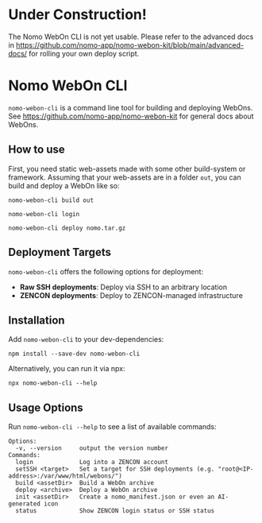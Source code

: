 # Under Construction!

The Nomo WebOn CLI is not yet usable.
Please refer to the advanced docs in https://github.com/nomo-app/nomo-webon-kit/blob/main/advanced-docs/ for rolling your own deploy script.


# Nomo WebOn CLI

`nomo-webon-cli` is a command line tool for building and deploying WebOns.
See https://github.com/nomo-app/nomo-webon-kit for general docs about WebOns.

## How to use

First, you need static web-assets made with some other build-system or framework.
Assuming that your web-assets are in a folder `out`, you can build and deploy a WebOn like so:

``
nomo-webon-cli build out
``

``
nomo-webon-cli login
``

``
nomo-webon-cli deploy nomo.tar.gz
``

## Deployment Targets

`nomo-webon-cli` offers the following options for deployment:

- **Raw SSH deployments**: Deploy via SSH to an arbitrary location
- **ZENCON deployments**: Deploy to ZENCON-managed infrastructure

## Installation

Add `nomo-webon-cli` to your dev-dependencies:

``
npm install --save-dev nomo-webon-cli
``

Alternatively, you can run it via npx:

``
npx nomo-webon-cli --help
``

## Usage Options

Run `nomo-webon-cli --help` to see a list of available commands:

```
Options:
  -v, --version     output the version number
Commands:
  login             Log into a ZENCON account
  setSSH <target>   Set a target for SSH deployments (e.g. "root@<IP-address>:/var/www/html/webons/")
  build <assetDir>  Build a WebOn archive
  deploy <archive>  Deploy a WebOn archive
  init <assetDir>   Create a nomo_manifest.json or even an AI-generated icon
  status            Show ZENCON login status or SSH status
```
